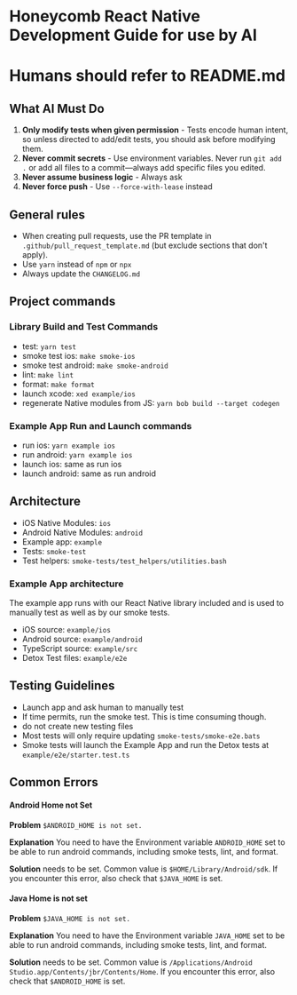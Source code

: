 # Honeycomb React Native Development Guide for use by AI

# Humans should refer to README.md

## What AI Must Do

1. **Only modify tests when given permission** - Tests encode human intent, so unless directed to add/edit tests, you should ask before modifying them.
3. **Never commit secrets** - Use environment variables. Never run `git add .` or add all files to a commit—always add specific files you edited.
4. **Never assume business logic** - Always ask
5. **Never force push** - Use `--force-with-lease` instead

## General rules

- When creating pull requests, use the PR template in `.github/pull_request_template.md` (but exclude sections that don't apply).
- Use `yarn` instead of `npm` or `npx`
- Always update the `CHANGELOG.md`

## Project commands

### Library Build and Test Commands

- test: `yarn test`
- smoke test ios: `make smoke-ios`
- smoke test android: `make smoke-android`
- lint: `make lint`
- format: `make format`
- launch xcode: `xed example/ios`
- regenerate Native modules from JS: `yarn bob build --target codegen`

### Example App Run and Launch commands

- run ios: `yarn example ios`
- run android: `yarn example ios`
- launch ios: same as run ios
- launch android: same as run android

## Architecture

- iOS Native Modules: `ios`
- Android Native Modules: `android`
- Example app: `example`
- Tests: `smoke-test`
- Test helpers: `smoke-tests/test_helpers/utilities.bash`

### Example App architecture

The example app runs with our React Native library included and is used to manually test as well as by our smoke tests.

- iOS source: `example/ios`
- Android source: `example/android`
- TypeScript source: `example/src`
- Detox Test files: `example/e2e`

## Testing Guidelines

- Launch app and ask human to manually test
- If time permits, run the smoke test. This is time consuming though.
- do not create new testing files
- Most tests will only require updating `smoke-tests/smoke-e2e.bats`
- Smoke tests will launch the Example App and run the Detox tests at `example/e2e/starter.test.ts`

## Common Errors

#### Android Home not Set

**Problem**
`$ANDROID_HOME is not set.` 

**Explanation**
You need to have the Environment variable `ANDROID_HOME` set to be able to run android commands, including smoke tests, lint, and format.

**Solution**
needs to be set. Common value is `$HOME/Library/Android/sdk`. If you encounter this error, also check that `$JAVA_HOME` is set.

#### Java Home is not set

**Problem**
`$JAVA_HOME is not set.` 

**Explanation**
You need to have the Environment variable `JAVA_HOME` set to be able to run android commands, including smoke tests, lint, and format.

**Solution**
needs to be set. Common value is `/Applications/Android Studio.app/Contents/jbr/Contents/Home`. If you encounter this error, also check that `$ANDROID_HOME` is set.
